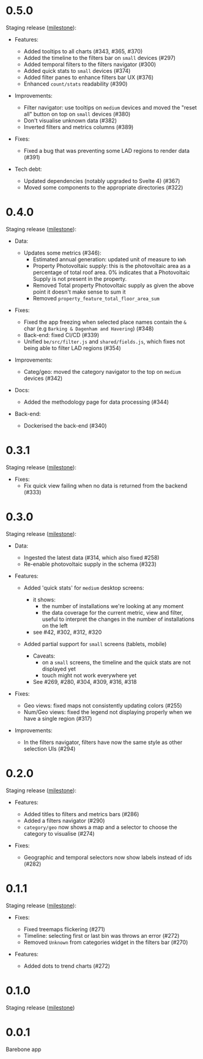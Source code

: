 # 0.5.0

Staging release ([milestone](https://github.com/nestauk/asf_hp_market_tracker/milestone/15?closed=1)):

- Features:
	- Added tooltips to all charts (#343, #365, #370)
	- Added the timeline to the filters bar on `small` devices (#297)
	- Added temporal filters to the filters navigator (#300)
	- Added quick stats to `small` devices (#374)
	- Added filter panes to enhance filters bar UX (#376)
	- Enhanced `count/stats` readability (#390)

- Improvements:
	- Filter navigator: use tooltips on `medium` devices and moved the
		"reset all" button on top on `small` devices (#380)
	- Don't visualise unknown data (#382)
	- Inverted filters and metrics columns (#389)

- Fixes:
	- Fixed a bug that was preventing some LAD regions to render data (#391)

- Tech debt:
	- Updated dependencies (notably upgraded to Svelte 4) (#367)
	- Moved some components to the appropriate directories (#322)


# 0.4.0

Staging release ([milestone](https://github.com/nestauk/asf_hp_market_tracker/milestone/12?closed=1)):

- Data:
	- Updates some metrics (#346):
		- Estimated annual generation: updated unit of measure to `kWh`
		- Property Photovoltaic supply: this is the photovoltaic area as a
			percentage of total roof area.
			0% indicates that a Photovoltaic Supply is not present in the property.
		- Removed Total property Photovoltaic supply as given the above point
			it doesn't make sense to sum it
		- Removed `property_feature_total_floor_area_sum`

- Fixes:
	- Fixed the app freezing when selected place names contain the `&` char
		(e.g `Barking & Dagenham and Havering`) (#348)
	- Back-end: fixed CI/CD (#339)
	- Unified `be/src/filter.js` and `shared/fields.js`, which fixes
		not being able to filter LAD regions (#354)

- Improvements:
	- Categ/geo: moved the category navigator to the top on `medium` devices (#342)

- Docs:
	- Added the methodology page for data processing (#344)

- Back-end:
	- Dockerised the back-end (#340)


# 0.3.1

Staging release ([milestone](https://github.com/nestauk/asf_hp_market_tracker/milestone/13?closed=1)):

- Fixes:
	- Fix quick view failing when no data is returned from the backend (#333)

# 0.3.0

Staging release ([milestone](https://github.com/nestauk/asf_hp_market_tracker/milestone/11?closed=1)):

- Data:
	- Ingested the latest data (#314, which also fixed #258)
	- Re-enable photovoltaic supply in the schema (#323)

- Features:
	- Added 'quick stats' for `medium` desktop screens:
		- it shows:
			- the number of installations we're looking at any moment
			- the data coverage for the current metric, view and filter,
				useful to interpret the changes in the number of installations
				on the left
		- see #42, #302, #312, #320

	- Added partial support for `small` screens (tablets, mobile)
		- Caveats:
			- on a `small` screens, the timeline and the quick stats are not
				displayed yet
			- touch might not work everywhere yet
		- See #269, #280, #304, #309, #316, #318

- Fixes:
	- Geo views: fixed maps not consistently updating colors (#255)
	- Num/Geo views: fixed the legend not displaying properly when we have a
		single region (#317)

- Improvements:
	- In the filters navigator, filters have now the same style as other selection UIs (#294)

# 0.2.0

Staging release ([milestone](https://github.com/nestauk/asf_hp_market_tracker/milestone/9?closed=1)):

- Features:
	- Added titles to filters and metrics bars (#286)
	- Added a filters navigator (#290)
	- `category/geo` now shows a map and a selector to choose the category to visualise (#274)

- Fixes:
	- Geographic and temporal selectors now show labels instead of ids (#282)

# 0.1.1

Staging release ([milestone](https://github.com/nestauk/asf_hp_market_tracker/milestone/8?closed=1)):

- Fixes:
	- Fixed treemaps flickering (#271)
	- Timeline: selecting first or last bin was throws an error (#272)
	- Removed `Unknown` from categories widget in the filters bar (#270)

- Features:
	- Added dots to trend charts (#272)

# 0.1.0

Staging release ([milestone](https://github.com/nestauk/asf_hp_market_tracker/milestone/1?closed=1))

# 0.0.1

Barebone app
